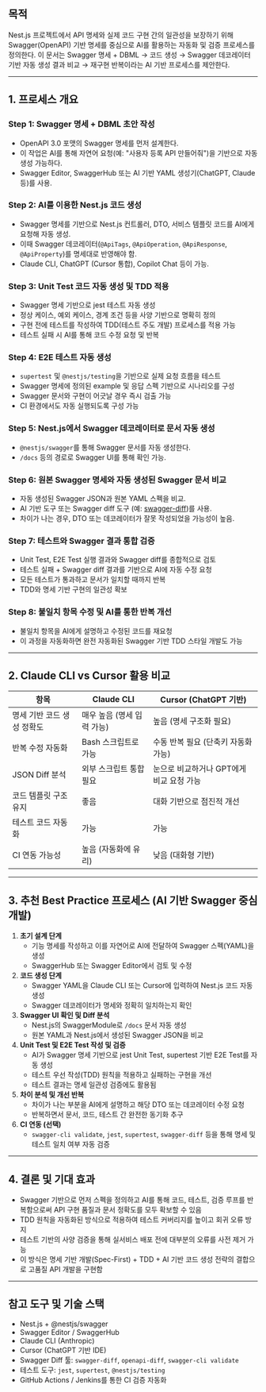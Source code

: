 ## 목적

Nest.js 프로젝트에서 API 명세와 실제 코드 구현 간의 일관성을 보장하기 위해 Swagger(OpenAPI) 기반 명세를 중심으로 AI를 활용하는 자동화 및 검증 프로세스를 정의한다. 이 문서는 Swagger 명세 + DBML → 코드 생성 → Swagger 데코레이터 기반 자동 생성 결과 비교 → 재구현 반복이라는 AI 기반 프로세스를 제안한다.

---

## 1. 프로세스 개요

### Step 1: Swagger 명세 + DBML 초안 작성

- OpenAPI 3.0 포맷의 Swagger 명세를 먼저 설계한다.
- 이 작업은 AI를 통해 자연어 요청(예: "사용자 등록 API 만들어줘")을 기반으로 자동 생성 가능하다.
- Swagger Editor, SwaggerHub 또는 AI 기반 YAML 생성기(ChatGPT, Claude 등)를 사용.

### Step 2: AI를 이용한 Nest.js 코드 생성

- Swagger 명세를 기반으로 Nest.js 컨트롤러, DTO, 서비스 템플릿 코드를 AI에게 요청해 자동 생성.
- 이때 Swagger 데코레이터(`@ApiTags`, `@ApiOperation`, `@ApiResponse`, `@ApiProperty`)를 명세대로 반영해야 함.
- Claude CLI, ChatGPT (Cursor 통합), Copilot Chat 등이 가능.

### Step 3: Unit Test 코드 자동 생성 및 TDD 적용

- Swagger 명세 기반으로 jest 테스트 자동 생성
- 정상 케이스, 예외 케이스, 경계 조건 등을 사양 기반으로 명확히 정의
- 구현 전에 테스트를 작성하여 TDD(테스트 주도 개발) 프로세스를 적용 가능
- 테스트 실패 시 AI를 통해 코드 수정 요청 및 반복

### Step 4: E2E 테스트 자동 생성

- `supertest` 및 `@nestjs/testing`을 기반으로 실제 요청 흐름을 테스트
- Swagger 명세에 정의된 example 및 응답 스펙 기반으로 시나리오를 구성
- Swagger 문서와 구현이 어긋날 경우 즉시 검출 가능
- CI 환경에서도 자동 실행되도록 구성 가능

### Step 5: Nest.js에서 Swagger 데코레이터로 문서 자동 생성

- `@nestjs/swagger`를 통해 Swagger 문서를 자동 생성한다.
- `/docs` 등의 경로로 Swagger UI를 통해 확인 가능.

### Step 6: 원본 Swagger 명세와 자동 생성된 Swagger 문서 비교

- 자동 생성된 Swagger JSON과 원본 YAML 스펙을 비교.
- AI 기반 도구 또는 Swagger diff 도구 (예: [swagger-diff](https://www.npmjs.com/package/swagger-diff))를 사용.
- 차이가 나는 경우, DTO 또는 데코레이터가 잘못 작성되었을 가능성이 높음.

### Step 7: 테스트와 Swagger 결과 통합 검증

- Unit Test, E2E Test 실행 결과와 Swagger diff를 종합적으로 검토
- 테스트 실패 + Swagger diff 결과를 기반으로 AI에 자동 수정 요청
- 모든 테스트가 통과하고 문서가 일치할 때까지 반복
- TDD와 명세 기반 구현의 일관성 확보

### Step 8: 불일치 항목 수정 및 AI를 통한 반복 개선

- 불일치 항목을 AI에게 설명하고 수정된 코드를 재요청
- 이 과정을 자동화하면 완전 자동화된 Swagger 기반 TDD 스타일 개발도 가능

---

## 2. Claude CLI vs Cursor 활용 비교

| 항목                       | Claude CLI                 | Cursor (ChatGPT 기반)                    |
| -------------------------- | -------------------------- | ---------------------------------------- |
| 명세 기반 코드 생성 정확도 | 매우 높음 (명세 입력 가능) | 높음 (명세 구조화 필요)                  |
| 반복 수정 자동화           | Bash 스크립트로 가능       | 수동 반복 필요 (단축키 자동화 가능)      |
| JSON Diff 분석             | 외부 스크립트 통합 필요    | 눈으로 비교하거나 GPT에게 비교 요청 가능 |
| 코드 템플릿 구조 유지      | 좋음                       | 대화 기반으로 점진적 개선                |
| 테스트 코드 자동화         | 가능                       | 가능                                     |
| CI 연동 가능성             | 높음 (자동화에 유리)       | 낮음 (대화형 기반)                       |

---

## 3. 추천 Best Practice 프로세스 (AI 기반 Swagger 중심 개발)

1. **초기 설계 단계**
   - 기능 명세를 작성하고 이를 자연어로 AI에 전달하여 Swagger 스펙(YAML)을 생성
   - SwaggerHub 또는 Swagger Editor에서 검토 및 수정
2. **코드 생성 단계**
   - Swagger YAML을 Claude CLI 또는 Cursor에 입력하여 Nest.js 코드 자동 생성
   - Swagger 데코레이터가 명세와 정확히 일치하는지 확인
3. **Swagger UI 확인 및 Diff 분석**
   - Nest.js의 SwaggerModule로 `/docs` 문서 자동 생성
   - 원본 YAML과 Nest.js에서 생성된 Swagger JSON을 비교
4. **Unit Test 및 E2E Test 작성 및 검증**
   - AI가 Swagger 명세 기반으로 jest Unit Test, supertest 기반 E2E Test를 자동 생성
   - 테스트 우선 작성(TDD) 원칙을 적용하고 실패하는 구현을 개선
   - 테스트 결과는 명세 일관성 검증에도 활용됨
5. **차이 분석 및 개선 반복**
   - 차이가 나는 부분을 AI에게 설명하고 해당 DTO 또는 데코레이터 수정 요청
   - 반복하면서 문서, 코드, 테스트 간 완전한 동기화 추구
6. **CI 연동 (선택)**
   - `swagger-cli validate`, `jest`, `supertest`, `swagger-diff` 등을 통해 명세 및 테스트 일치 여부 자동 검증

---

## 4. 결론 및 기대 효과

- Swagger 기반으로 먼저 스펙을 정의하고 AI를 통해 코드, 테스트, 검증 루프를 반복함으로써 API 구현 품질과 문서 정확도를 모두 확보할 수 있음
- TDD 원칙을 자동화된 방식으로 적용하여 테스트 커버리지를 높이고 회귀 오류 방지
- 테스트 기반의 사양 검증을 통해 실서비스 배포 전에 대부분의 오류를 사전 제거 가능
- 이 방식은 명세 기반 개발(Spec-First) + TDD + AI 기반 코드 생성 전략의 결합으로 고품질 API 개발을 구현함

---

## 참고 도구 및 기술 스택

- Nest.js + @nestjs/swagger
- Swagger Editor / SwaggerHub
- Claude CLI (Anthropic)
- Cursor (ChatGPT 기반 IDE)
- Swagger Diff 툴: `swagger-diff`, `openapi-diff`, `swagger-cli validate`
- 테스트 도구: `jest`, `supertest`, `@nestjs/testing`
- GitHub Actions / Jenkins를 통한 CI 검증 자동화
